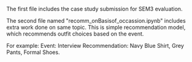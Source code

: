 The first file includes the case study submission for SEM3 evaluation.

The second file named "recomm_onBasisof_occassion.ipynb" includes extra work done on same topic. This is simple recommendation model, which recommends outfit choices based on the event.

For example: Event: Interview
             Recommendation: Navy Blue Shirt, Grey Pants, Formal Shoes.
